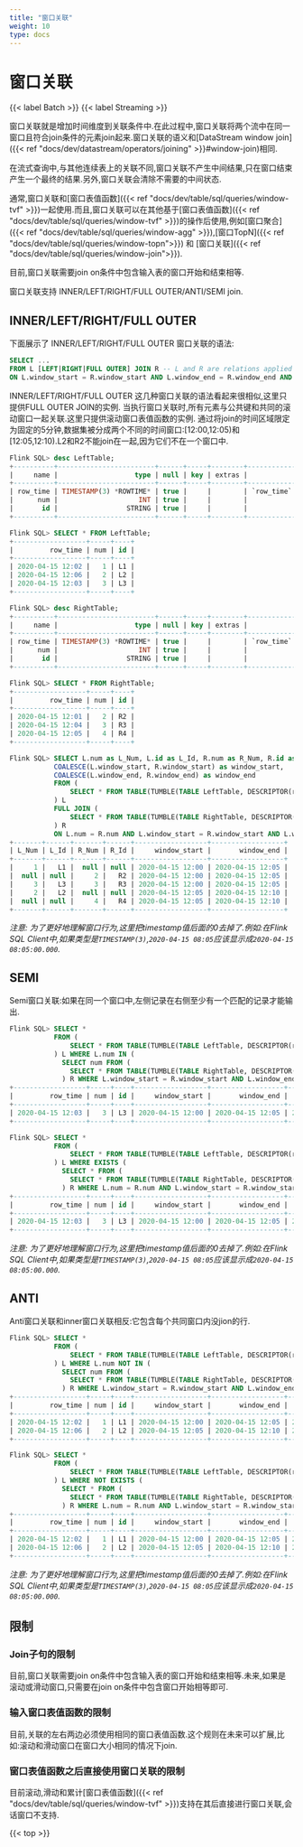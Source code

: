 ```yaml
---
title: "窗口关联"
weight: 10
type: docs
---
```

<!--
Licensed to the Apache Software Foundation (ASF) under one
or more contributor license agreements.  See the NOTICE file
distributed with this work for additional information
regarding copyright ownership.  The ASF licenses this file
to you under the Apache License, Version 2.0 (the
"License"); you may not use this file except in compliance
with the License.  You may obtain a copy of the License at

  http://www.apache.org/licenses/LICENSE-2.0

Unless required by applicable law or agreed to in writing,
software distributed under the License is distributed on an
"AS IS" BASIS, WITHOUT WARRANTIES OR CONDITIONS OF ANY
KIND, either express or implied.  See the License for the
specific language governing permissions and limitations
under the License.
-->

# 窗口关联

{{< label Batch >}} {{< label Streaming >}}

窗口关联就是增加时间维度到关联条件中.在此过程中,窗口关联将两个流中在同一窗口且符合join条件的元素join起来.窗口关联的语义和[DataStream window join]({{< ref "docs/dev/datastream/operators/joining" >}}#window-join)相同.

在流式查询中,与其他连续表上的关联不同,窗口关联不产生中间结果,只在窗口结束产生一个最终的结果.另外,窗口关联会清除不需要的中间状态.

通常,窗口关联和[窗口表值函数]({{< ref "docs/dev/table/sql/queries/window-tvf" >}})一起使用.而且,窗口关联可以在其他基于[窗口表值函数]({{< ref "docs/dev/table/sql/queries/window-tvf" >}})的操作后使用,例如[窗口聚合]({{< ref "docs/dev/table/sql/queries/window-agg" >}}),[窗口TopN]({{< ref "docs/dev/table/sql/queries/window-topn">}}) 和 [窗口关联]({{< ref "docs/dev/table/sql/queries/window-join">}}).

目前,窗口关联需要join on条件中包含输入表的窗口开始和结束相等.

窗口关联支持 INNER/LEFT/RIGHT/FULL OUTER/ANTI/SEMI join.

## INNER/LEFT/RIGHT/FULL OUTER 

下面展示了 INNER/LEFT/RIGHT/FULL OUTER 窗口关联的语法:

```sql
SELECT ...
FROM L [LEFT|RIGHT|FULL OUTER] JOIN R -- L and R are relations applied windowing TVF
ON L.window_start = R.window_start AND L.window_end = R.window_end AND ...
```

INNER/LEFT/RIGHT/FULL OUTER 这几种窗口关联的语法看起来很相似,这里只提供FULL OUTER JOIN的实例.
当执行窗口关联时,所有元素与公共键和共同的滚动窗口一起关联.这里只提供滚动窗口表值函数的实例.
通过将join的时间区域限定为固定的5分钟,数据集被分成两个不同的时间窗口:[12:00,12:05)和[12:05,12:10).L2和R2不能join在一起,因为它们不在一个窗口中.

```sql
Flink SQL> desc LeftTable;
+----------+------------------------+------+-----+--------+----------------------------------+
|     name |                   type | null | key | extras |                        watermark |
+----------+------------------------+------+-----+--------+----------------------------------+
| row_time | TIMESTAMP(3) *ROWTIME* | true |     |        | `row_time` - INTERVAL '1' SECOND |
|      num |                    INT | true |     |        |                                  |
|       id |                 STRING | true |     |        |                                  |
+----------+------------------------+------+-----+--------+----------------------------------+

Flink SQL> SELECT * FROM LeftTable;
+------------------+-----+----+
|         row_time | num | id |
+------------------+-----+----+
| 2020-04-15 12:02 |   1 | L1 |
| 2020-04-15 12:06 |   2 | L2 |
| 2020-04-15 12:03 |   3 | L3 |
+------------------+-----+----+

Flink SQL> desc RightTable;
+----------+------------------------+------+-----+--------+----------------------------------+
|     name |                   type | null | key | extras |                        watermark |
+----------+------------------------+------+-----+--------+----------------------------------+
| row_time | TIMESTAMP(3) *ROWTIME* | true |     |        | `row_time` - INTERVAL '1' SECOND |
|      num |                    INT | true |     |        |                                  |
|       id |                 STRING | true |     |        |                                  |
+----------+------------------------+------+-----+--------+----------------------------------+

Flink SQL> SELECT * FROM RightTable;
+------------------+-----+----+
|         row_time | num | id |
+------------------+-----+----+
| 2020-04-15 12:01 |   2 | R2 |
| 2020-04-15 12:04 |   3 | R3 |
| 2020-04-15 12:05 |   4 | R4 |
+------------------+-----+----+

Flink SQL> SELECT L.num as L_Num, L.id as L_Id, R.num as R_Num, R.id as R_Id,
           COALESCE(L.window_start, R.window_start) as window_start,
           COALESCE(L.window_end, R.window_end) as window_end
           FROM (
               SELECT * FROM TABLE(TUMBLE(TABLE LeftTable, DESCRIPTOR(row_time), INTERVAL '5' MINUTES))
           ) L
           FULL JOIN (
               SELECT * FROM TABLE(TUMBLE(TABLE RightTable, DESCRIPTOR(row_time), INTERVAL '5' MINUTES))
           ) R
           ON L.num = R.num AND L.window_start = R.window_start AND L.window_end = R.window_end;
+-------+------+-------+------+------------------+------------------+
| L_Num | L_Id | R_Num | R_Id |     window_start |       window_end |
+-------+------+-------+------+------------------+------------------+
|     1 |   L1 |  null | null | 2020-04-15 12:00 | 2020-04-15 12:05 |
|  null | null |     2 |   R2 | 2020-04-15 12:00 | 2020-04-15 12:05 |
|     3 |   L3 |     3 |   R3 | 2020-04-15 12:00 | 2020-04-15 12:05 |
|     2 |   L2 |  null | null | 2020-04-15 12:05 | 2020-04-15 12:10 |
|  null | null |     4 |   R4 | 2020-04-15 12:05 | 2020-04-15 12:10 |
+-------+------+-------+------+------------------+------------------+
```

*注意: 为了更好地理解窗口行为,这里把timestamp值后面的0去掉了.例如:在Flink SQL Client中,如果类型是`TIMESTAMP(3)`,`2020-04-15 08:05`应该显示成`2020-04-15 08:05:00.000`.*

## SEMI

Semi窗口关联:如果在同一个窗口中,左侧记录在右侧至少有一个匹配的记录才能输出.

```sql
Flink SQL> SELECT *
           FROM (
               SELECT * FROM TABLE(TUMBLE(TABLE LeftTable, DESCRIPTOR(row_time), INTERVAL '5' MINUTES))
           ) L WHERE L.num IN (
             SELECT num FROM (   
               SELECT * FROM TABLE(TUMBLE(TABLE RightTable, DESCRIPTOR(row_time), INTERVAL '5' MINUTES))
             ) R WHERE L.window_start = R.window_start AND L.window_end = R.window_end);
+------------------+-----+----+------------------+------------------+-------------------------+
|         row_time | num | id |     window_start |       window_end |            window_time  |
+------------------+-----+----+------------------+------------------+-------------------------+
| 2020-04-15 12:03 |   3 | L3 | 2020-04-15 12:00 | 2020-04-15 12:05 | 2020-04-15 12:04:59.999 |
+------------------+-----+----+------------------+------------------+-------------------------+

Flink SQL> SELECT *
           FROM (
               SELECT * FROM TABLE(TUMBLE(TABLE LeftTable, DESCRIPTOR(row_time), INTERVAL '5' MINUTES))
           ) L WHERE EXISTS (
             SELECT * FROM (
               SELECT * FROM TABLE(TUMBLE(TABLE RightTable, DESCRIPTOR(row_time), INTERVAL '5' MINUTES))
             ) R WHERE L.num = R.num AND L.window_start = R.window_start AND L.window_end = R.window_end);
+------------------+-----+----+------------------+------------------+-------------------------+
|         row_time | num | id |     window_start |       window_end |            window_time  |
+------------------+-----+----+------------------+------------------+-------------------------+
| 2020-04-15 12:03 |   3 | L3 | 2020-04-15 12:00 | 2020-04-15 12:05 | 2020-04-15 12:04:59.999 |
+------------------+-----+----+------------------+------------------+-------------------------+
```

*注意: 为了更好地理解窗口行为,这里把timestamp值后面的0去掉了.例如:在Flink SQL Client中,如果类型是`TIMESTAMP(3)`,`2020-04-15 08:05`应该显示成`2020-04-15 08:05:00.000`.*

## ANTI

Anti窗口关联和inner窗口关联相反:它包含每个共同窗口内没jion的行.

```sql
Flink SQL> SELECT *
           FROM (
               SELECT * FROM TABLE(TUMBLE(TABLE LeftTable, DESCRIPTOR(row_time), INTERVAL '5' MINUTES))
           ) L WHERE L.num NOT IN (
             SELECT num FROM (   
               SELECT * FROM TABLE(TUMBLE(TABLE RightTable, DESCRIPTOR(row_time), INTERVAL '5' MINUTES))
             ) R WHERE L.window_start = R.window_start AND L.window_end = R.window_end);
+------------------+-----+----+------------------+------------------+-------------------------+
|         row_time | num | id |     window_start |       window_end |            window_time  |
+------------------+-----+----+------------------+------------------+-------------------------+
| 2020-04-15 12:02 |   1 | L1 | 2020-04-15 12:00 | 2020-04-15 12:05 | 2020-04-15 12:04:59.999 |
| 2020-04-15 12:06 |   2 | L2 | 2020-04-15 12:05 | 2020-04-15 12:10 | 2020-04-15 12:09:59.999 |
+------------------+-----+----+------------------+------------------+-------------------------+

Flink SQL> SELECT *
           FROM (
               SELECT * FROM TABLE(TUMBLE(TABLE LeftTable, DESCRIPTOR(row_time), INTERVAL '5' MINUTES))
           ) L WHERE NOT EXISTS (
             SELECT * FROM (
               SELECT * FROM TABLE(TUMBLE(TABLE RightTable, DESCRIPTOR(row_time), INTERVAL '5' MINUTES))
             ) R WHERE L.num = R.num AND L.window_start = R.window_start AND L.window_end = R.window_end);
+------------------+-----+----+------------------+------------------+-------------------------+
|         row_time | num | id |     window_start |       window_end |            window_time  |
+------------------+-----+----+------------------+------------------+-------------------------+
| 2020-04-15 12:02 |   1 | L1 | 2020-04-15 12:00 | 2020-04-15 12:05 | 2020-04-15 12:04:59.999 |
| 2020-04-15 12:06 |   2 | L2 | 2020-04-15 12:05 | 2020-04-15 12:10 | 2020-04-15 12:09:59.999 |
+------------------+-----+----+------------------+------------------+-------------------------+
```

*注意: 为了更好地理解窗口行为,这里把timestamp值后面的0去掉了.例如:在Flink SQL Client中,如果类型是`TIMESTAMP(3)`,`2020-04-15 08:05`应该显示成`2020-04-15 08:05:00.000`.*


## 限制

### Join子句的限制

目前,窗口关联需要join on条件中包含输入表的窗口开始和结束相等.未来,如果是滚动或滑动窗口,只需要在join on条件中包含窗口开始相等即可.

### 输入窗口表值函数的限制

目前,关联的左右两边必须使用相同的窗口表值函数.这个规则在未来可以扩展,比如:滚动和滑动窗口在窗口大小相同的情况下join.

### 窗口表值函数之后直接使用窗口关联的限制

目前滚动,滑动和累计[窗口表值函数]({{< ref "docs/dev/table/sql/queries/window-tvf" >}})支持在其后直接进行窗口关联,会话窗口不支持.

{{< top >}}
